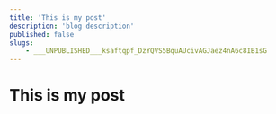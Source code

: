 ```yaml
---
title: 'This is my post'
description: 'blog description'
published: false
slugs:
    - ___UNPUBLISHED___ksaftqpf_DzYQVS5BquAUcivAGJaez4nA6c8IB1sG
---
```


# This is my post
